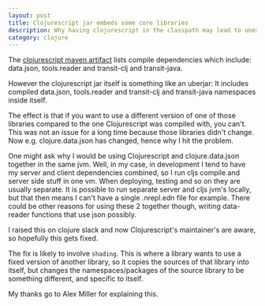 ```yaml
---
layout: post
title: Clojurescript jar embeds some core libraries
description: Why having clojurescript in the classpath may lead to unexpected behaviour
category: clojure
---
```


The [clojurescript maven artifact](https://mvnrepository.com/artifact/org.clojure/clojurescript/1.11.4) 
lists compile dependencies which include: data.json, tools.reader and transit-clj and transit-java. 

However the clojurescript jar itself is something like an uberjar: It includes compiled data.json, tools.reader and transit-clj and transit-java
namespaces inside itself. 

The effect is that if you want to use a different version of one of those libraries 
compared to the one Clojurescript was compiled with, you can't. This was not an issue
for a long time because those libraries didn't change. Now e.g. clojure.data.json has
changed, hence why I hit the problem. 

One might ask why I would be using Clojurescript and clojure.data.json together in the same jvm. 
Well, in my case, in development I tend to have my server and client dependencies combined, so 
I run cljs compile and server side stuff in one vm. When deploying, testing and so on 
they are usually separate. It is possible to run separate server and cljs jvm's 
locally, but that then means I can't have a single .nrepl.edn file for example. There could be 
other reasons for using these 2 together though, writing data-reader functions that use json possibly.  

I raised this on clojure slack and now Clojurescript's maintainer's are aware, so hopefully
this gets fixed. 

The fix is likely to involve `shading`. This is where a library wants to use a fixed version 
of another library, so it copies the sources of that library into itself, but changes 
the namespaces/packages of the source library to be something different, and specific to itself.

My thanks go to Alex Miller for explaining this.  
 